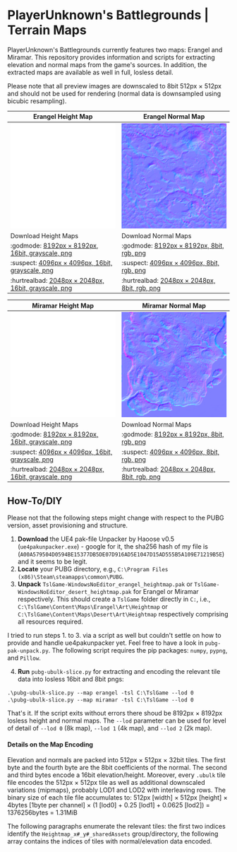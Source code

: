 # PlayerUnknown's Battlegrounds | Terrain Maps

PlayerUnknown's Battlegrounds currently features two maps: Erangel and Miramar. This repository provides information and scripts for extracting elevation and normal maps from the game's sources. In addition, the extracted maps are available as well in full, losless detail.

Please note that all preview images are downscaled to 8bit 512px &times; 512px and should not be used for rendering (normal data is downsampled using bicubic resampling).

| Erangel Height Map | Erangel Normal Map |
|--------------------|--------------------|
| <img src="https://github.com/cgcostume/pubg-maps/blob/master/erangel/pubg_erangel_height_l16_preview.png" width="100%" alt="pubg_erangel_elevation_preview"> | <img src="https://github.com/cgcostume/pubg-maps/blob/master/erangel/pubg_erangel_normal_rg8_preview.png" width="100%" alt="pubg_erangel_normal_preview"> |
| Download Height Maps | Download Normal Maps |
| :godmode: [8192px &times; 8192px, 16bit, grayscale, png](https://github.com/cgcostume/pubg-maps/blob/master/erangel/pubg_erangel_height_l16_lod0.png) | :godmode: [8192px &times; 8192px, 8bit, rgb, png](https://github.com/cgcostume/pubg-maps/blob/master/erangel/pubg_erangel_normal_rg8_lod0.png) |
| :suspect: [4096px &times; 4096px, 16bit, grayscale, png](https://github.com/cgcostume/pubg-maps/blob/master/erangel/pubg_erangel_height_l16_lod1.png) | :suspect: [4096px &times; 4096px, 8bit, rgb, png](https://github.com/cgcostume/pubg-maps/blob/master/erangel/pubg_erangel_normal_rg8_lod1.png) |
| :hurtrealbad: [2048px &times; 2048px, 16bit, grayscale, png](https://github.com/cgcostume/pubg-maps/blob/master/erangel/pubg_erangel_height_l16_lod2.png) | :hurtrealbad: [2048px &times; 2048px, 8bit, rgb, png](https://github.com/cgcostume/pubg-maps/blob/master/erangel/pubg_erangel_normal_rg8_lod2.png) |

| Miramar Height Map | Miramar Normal Map |
|--------------------|--------------------|
| <img src="https://github.com/cgcostume/pubg-maps/blob/master/miramar/pubg_miramar_height_l16_preview.png" width="100%" alt="pubg_miramar_elevation_preview"> | <img src="https://github.com/cgcostume/pubg-maps/blob/master/miramar/pubg_miramar_normal_rg8_preview.png" width="100%" alt="pubg_erangel_normal_preview"> |
| Download Height Maps | Download Normal Maps |
| :godmode: [8192px &times; 8192px, 16bit, grayscale, png](https://github.com/cgcostume/pubg-maps/blob/master/miramar/pubg_miramar_height_l16_lod0.png) | :godmode: [8192px &times; 8192px, 8bit, rgb, png](https://github.com/cgcostume/pubg-maps/blob/master/miramar/pubg_miramar_normal_rg8_lod0.png) |
| :suspect: [4096px &times; 4096px, 16bit, grayscale, png](https://github.com/cgcostume/pubg-maps/blob/master/miramar/pubg_miramar_height_l16_lod1.png) | :suspect: [4096px &times; 4096px, 8bit, rgb, png](https://github.com/cgcostume/pubg-maps/blob/master/miramar/pubg_miramar_normal_rg8_lod1.png) |
| :hurtrealbad: [2048px &times; 2048px, 16bit, grayscale, png](https://github.com/cgcostume/pubg-maps/blob/master/miramar/pubg_miramar_height_l16_lod2.png) | :hurtrealbad: [2048px &times; 2048px, 8bit, rgb, png](https://github.com/cgcostume/pubg-maps/blob/master/miramar/pubg_miramar_normal_rg8_lod2.png) |

## How-To/DIY

Please not that the following steps might change with respect to the PUBG version, asset provisioning and structure.

1. **Download** the UE4 pak-file Unpacker by Haoose v0.5 (`ue4pakunpacker.exe`) - google for it, the sha256 hash of my file is (`A00A579504D0594BE15377DB5DE07D916AD5E1047D15AD555B5A109E71219B5E`) and it seems to be legit.
2. **Locate** your PUBG directory, e.g., `C:\Program Files (x86)\Steam\steamapps\common\PUBG`.
3. **Unpack** `TslGame-WindowsNoEditor_erangel_heightmap.pak` or `TslGame-WindowsNoEditor_desert_heightmap.pak` for Erangel or Miramar respectively. This should create a `TslGame` folder directly in `C:`, i.e., `C:\TslGame\Content\Maps\Erangel\Art\Heightmap` or `C:\TslGame\Content\Maps\Desert\Art\Heightmap` respectively comprising all resources required.

I tried to run steps 1. to 3. via a script as well but couldn't settle on how to provide and handle ue4pakunpacker yet. Feel free to have a look in `pubg-pak-unpack.py`. The following script requires the pip packages: `numpy`, `pypng`, and `Pillow`.

4. **Run** `pubg-ubulk-slice.py` for extracting and encoding the relevant tile data into losless 16bit and 8bit pngs:
```
.\pubg-ubulk-slice.py --map erangel -tsl C:\TslGame --lod 0
.\pubg-ubulk-slice.py --map miramar -tsl C:\TslGame --lod 0
```
That's it. If the script exits without errors there shoud be 8192px &times; 8192px losless height and normal maps. The `--lod` parameter can be used for level of detail of `--lod 0` (8k map), `--lod 1` (4k map), and `--lod 2` (2k map).


#### Details on the Map Encoding

Elevation and normals are packed into 512px &times; 512px &times; 32bit tiles. The first byte and the fourth byte are the 8bit coefficients of the normal. The second and third bytes encode a 16bit elevation/height. Moreover, every `.ubulk` tile file encodes the 512px &times; 512px tile as well as additional downscaled variations (mipmaps), probably LOD1 and LOD2 with interleaving rows. The binary size of each tile file accumulates to: 512px [width] &times; 512px [height] &times; 4bytes [1byte per channel] &times; (1 [lod0] + 0.25 [lod1] + 0.0625 [lod2]) = 1376256bytes = 1.31MiB

The following paragraphs enumerate the relevant tiles: the first two indices identify the `Heightmap_x#_y#_sharedAssets` group/directory, the following array contains the indices of tiles with normal/elevation data encoded.
